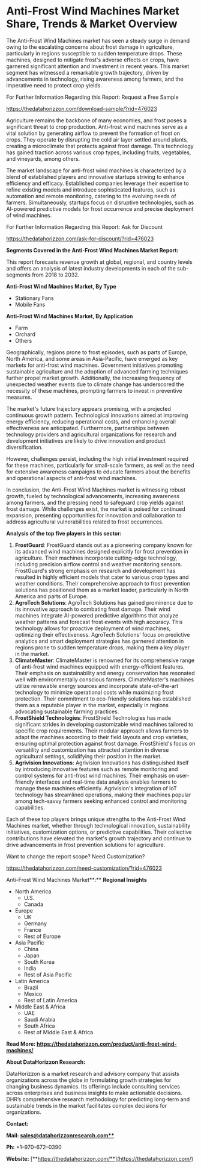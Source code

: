 ﻿# **Anti-Frost Wind Machines Market Share, Trends & Market Overview**
The Anti-Frost Wind Machines market has seen a steady surge in demand owing to the escalating concerns about frost damage in agriculture, particularly in regions susceptible to sudden temperature drops. These machines, designed to mitigate frost's adverse effects on crops, have garnered significant attention and investment in recent years. This market segment has witnessed a remarkable growth trajectory, driven by advancements in technology, rising awareness among farmers, and the imperative need to protect crop yields.

For Further Information Regarding this Report: Request a Free Sample

<https://thedatahorizzon.com/download-sample/?rid=476023>

Agriculture remains the backbone of many economies, and frost poses a significant threat to crop production. Anti-frost wind machines serve as a vital solution by generating airflow to prevent the formation of frost on crops. They operate by disrupting the cold air layer settled around plants, creating a microclimate that protects against frost damage. This technology has gained traction across various crop types, including fruits, vegetables, and vineyards, among others.

The market landscape for anti-frost wind machines is characterized by a blend of established players and innovative startups striving to enhance efficiency and efficacy. Established companies leverage their expertise to refine existing models and introduce sophisticated features, such as automation and remote monitoring, catering to the evolving needs of farmers. Simultaneously, startups focus on disruptive technologies, such as AI-powered predictive models for frost occurrence and precise deployment of wind machines.

For Further Information Regarding this Report: Ask for Discount

<https://thedatahorizzon.com/ask-for-discount/?rid=476023>

**Segments Covered in the Anti-Frost Wind Machines Market Report:**

This report forecasts revenue growth at global, regional, and country levels and offers an analysis of latest industry developments in each of the sub-segments from 2018 to 2032.

**Anti-Frost Wind Machines Market, By Type**

- Stationary Fans
- Mobile Fans

**Anti-Frost Wind Machines Market, By Application**

- Farm
- Orchard
- Others

Geographically, regions prone to frost episodes, such as parts of Europe, North America, and some areas in Asia-Pacific, have emerged as key markets for anti-frost wind machines. Government initiatives promoting sustainable agriculture and the adoption of advanced farming techniques further propel market growth. Additionally, the increasing frequency of unexpected weather events due to climate change has underscored the necessity of these machines, prompting farmers to invest in preventive measures.

The market's future trajectory appears promising, with a projected continuous growth pattern. Technological innovations aimed at improving energy efficiency, reducing operational costs, and enhancing overall effectiveness are anticipated. Furthermore, partnerships between technology providers and agricultural organizations for research and development initiatives are likely to drive innovation and product diversification.

However, challenges persist, including the high initial investment required for these machines, particularly for small-scale farmers, as well as the need for extensive awareness campaigns to educate farmers about the benefits and operational aspects of anti-frost wind machines.

In conclusion, the Anti-Frost Wind Machines market is witnessing robust growth, fueled by technological advancements, increasing awareness among farmers, and the pressing need to safeguard crop yields against frost damage. While challenges exist, the market is poised for continued expansion, presenting opportunities for innovation and collaboration to address agricultural vulnerabilities related to frost occurrences.



**Analysis of the top five players in this sector:**

1. **FrostGuard**: FrostGuard stands out as a pioneering company known for its advanced wind machines designed explicitly for frost prevention in agriculture. Their machines incorporate cutting-edge technology, including precision airflow control and weather monitoring sensors. FrostGuard's strong emphasis on research and development has resulted in highly efficient models that cater to various crop types and weather conditions. Their comprehensive approach to frost prevention solutions has positioned them as a market leader, particularly in North America and parts of Europe.
1. **AgroTech Solutions**: AgroTech Solutions has gained prominence due to its innovative approach to combating frost damage. Their wind machines integrate AI-powered predictive algorithms that analyze weather patterns and forecast frost events with high accuracy. This technology allows for proactive deployment of wind machines, optimizing their effectiveness. AgroTech Solutions' focus on predictive analytics and smart deployment strategies has garnered attention in regions prone to sudden temperature drops, making them a key player in the market.
1. **ClimateMaster**: ClimateMaster is renowned for its comprehensive range of anti-frost wind machines equipped with energy-efficient features. Their emphasis on sustainability and energy conservation has resonated well with environmentally conscious farmers. ClimateMaster's machines utilize renewable energy sources and incorporate state-of-the-art technology to minimize operational costs while maximizing frost protection. Their commitment to eco-friendly solutions has established them as a reputable player in the market, especially in regions advocating sustainable farming practices.
1. **FrostShield Technologies**: FrostShield Technologies has made significant strides in developing customizable wind machines tailored to specific crop requirements. Their modular approach allows farmers to adapt the machines according to their field layouts and crop varieties, ensuring optimal protection against frost damage. FrostShield's focus on versatility and customization has attracted attention in diverse agricultural settings, solidifying their position in the market.
1. **Agrivision Innovations**: Agrivision Innovations has distinguished itself by introducing innovative features such as remote monitoring and control systems for anti-frost wind machines. Their emphasis on user-friendly interfaces and real-time data analysis enables farmers to manage these machines efficiently. Agrivision's integration of IoT technology has streamlined operations, making their machines popular among tech-savvy farmers seeking enhanced control and monitoring capabilities.

Each of these top players brings unique strengths to the Anti-Frost Wind Machines market, whether through technological innovation, sustainability initiatives, customization options, or predictive capabilities. Their collective contributions have elevated the market's growth trajectory and continue to drive advancements in frost prevention solutions for agriculture.



Want to change the report scope? Need Customization?

<https://thedatahorizzon.com/need-customization/?rid=476023>

Anti-Frost Wind Machines Market**:** **Regional Insights**

- North America
  - U.S.
  - Canada
- Europe
  - UK
  - Germany
  - France
  - Rest of Europe
- Asia Pacific
  - China
  - Japan
  - South Korea
  - India
  - Rest of Asia Pacific
- Latin America
  - Brazil
  - Mexico
  - Rest of Latin America
- Middle East & Africa
  - UAE
  - Saudi Arabia
  - South Africa
  - Rest of Middle East & Africa

**Read More: https://thedatahorizzon.com/product/anti-frost-wind-machines/**

**About DataHorizzon Research:**

DataHorizzon is a market research and advisory company that assists organizations across the globe in formulating growth strategies for changing business dynamics. Its offerings include consulting services across enterprises and business insights to make actionable decisions. DHR’s comprehensive research methodology for predicting long-term and sustainable trends in the market facilitates complex decisions for organizations.

**Contact:**

**Mail: [sales@datahorizzonresearch.com**](mailto:sales@datahorizzonresearch.com)**

**Ph:** +1–970–672–0390

**Website:** [**https://thedatahorizzon.com/**](https://thedatahorizzon.com/)


